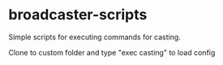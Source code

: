 # broadcaster-scripts

Simple scripts for executing commands for casting.

Clone to custom folder and type "exec casting" to load config
